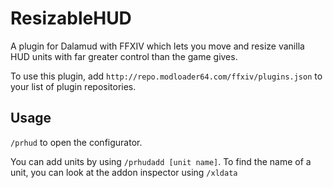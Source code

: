 # ResizableHUD
A plugin for Dalamud with FFXIV which lets you move and resize vanilla HUD units with far greater control than the game gives.

To use this plugin, add `http://repo.modloader64.com/ffxiv/plugins.json` to your list of plugin repositories.

## Usage
`/prhud` to open the configurator.

You can add units by using `/prhudadd [unit name]`. To find the name of a unit, you can look at the addon inspector using `/xldata`

